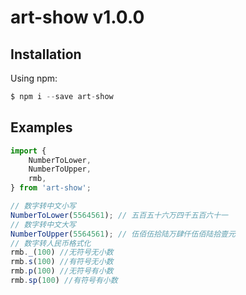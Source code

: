 art-show v1.0.0
===========================

## Installation

Using npm:

```js
$ npm i --save art-show
```



## Examples

```javascript
import {
    NumberToLower,
  	NumberToUpper,
  	rmb,
} from 'art-show';

// 数字转中文小写
NumberToLower(5564561); // 五百五十六万四千五百六十一
// 数字转中文大写
NumberToUpper(5564561); // 伍佰伍拾陆万肆仟伍佰陆拾壹元
// 数字转人民币格式化
rmb._(100) //无符号无小数
rmb.s(100) //有符号无小数
rmb.p(100) //无符号有小数
rmb.sp(100) //有符号有小数
```




